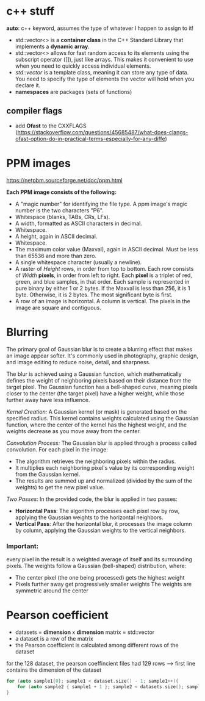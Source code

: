 # c++ stuff
**auto**: c++ keyword, assumes the type of whatever I happen to assign to it!

- std::vector<> is a **container class** in the C++ Standard Library that implements a **dynamic array**.
- std::vector<> allows for fast random access to its elements using the subscript operator ([]), just like arrays. This makes it convenient to use when you need to quickly access individual elements.
- *std::vector* is a template class, meaning it can store any type of data. You need to specify the type of elements the vector will hold when you declare it.
- **namespaces** are packages (sets of functions)

## compiler flags
- add **Ofast** to the CXXFLAGS (https://stackoverflow.com/questions/45685487/what-does-clangs-ofast-option-do-in-practical-terms-especially-for-any-diffe)


# PPM images
https://netpbm.sourceforge.net/doc/ppm.html

**Each PPM image consists of the following:**

- A "magic number" for identifying the file type. A ppm image's magic number is the two characters "P6".
- Whitespace (blanks, TABs, CRs, LFs).
- A width, formatted as ASCII characters in decimal.
- Whitespace.
- A height, again in ASCII decimal.
- Whitespace.
- The maximum color value (Maxval), again in ASCII decimal. Must be less than 65536 and more than zero.
- A single whitespace character (usually a newline).
- A raster of *Height* rows, in order from top to bottom. Each row consists of *Width* **pixels**, in order from left to right. Each **pixel** is a triplet of red, green, and blue samples, in that order. Each sample is represented in pure binary by either 1 or 2 bytes. If the Maxval is less than 256, it is 1 byte. Otherwise, it is 2 bytes. The most significant byte is first.
- A row of an image is horizontal. A column is vertical. The pixels in the image are square and contiguous.

# Blurring

The primary goal of Gaussian blur is to create a blurring effect that makes an image appear softer. It's commonly used in photography, graphic design, and image editing to reduce noise, detail, and sharpness.

The blur is achieved using a Gaussian function, which mathematically defines the weight of neighboring pixels based on their distance from the target pixel. The Gaussian function has a bell-shaped curve, meaning pixels closer to the center (the target pixel) have a higher weight, while those further away have less influence.

*Kernel Creation:*
A Gaussian kernel (or mask) is generated based on the specified radius. This kernel contains weights calculated using the Gaussian function, where the center of the kernel has the highest weight, and the weights decrease as you move away from the center.

*Convolution Process:*
The Gaussian blur is applied through a process called convolution. For each pixel in the image:
- The algorithm retrieves the neighboring pixels within the radius.
- It multiplies each neighboring pixel's value by its corresponding weight from the Gaussian kernel.
- The results are summed up and normalized (divided by the sum of the weights) to get the new pixel value.

*Two Passes:*
In the provided code, the blur is applied in two passes:
- **Horizontal Pass**: The algorithm processes each pixel row by row, applying the Gaussian weights to the horizontal neighbors.
- **Vertical Pass**: After the horizontal blur, it processes the image column by column, applying the Gaussian weights to the vertical neighbors.

### Important:
every pixel in the result is a weighted average of itself and its surrounding pixels. The weights follow a Gaussian (bell-shaped) distribution, where:
- The center pixel (the one being processed) gets the highest weight
- Pixels further away get progressively smaller weights
The weights are symmetric around the center


# Pearson coefficient
- datasets = **dimension** x **dimension** matrix = std::vector<Vector>
- a dataset is a row of the matrix
- the Pearson coefficient is calculated among different rows of the dataset

for the 128 dataset, the pearson coeffincient files had 129 rows --> first line contains the dimension of the dataset

```c++
for (auto sample1{0}; sample1 < dataset.size() - 1; sample1++){
    for (auto sample2 { sample1 + 1 }; sample2 < datasets.size(); sample2++) {
}
```